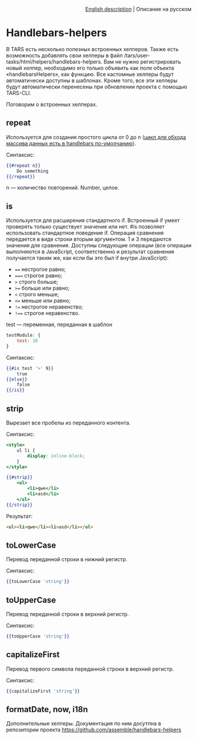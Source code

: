 <p align="right">
<a href="../en/handlebars-helpers.md">English description</a> | Описание на русском
</p>

# Handlebars-helpers

В TARS есть несколько полезных встроенных хелперов. Также есть возможность добавлять свои хелперы в файл /tars/user-tasks/html/helpers/handlebars-helpers. Вам не нужно регистрировать новый хелпер, необходимо его только объявить как поле объекта «handlebarsHelpers», как функцию. Все кастомные хелперы будут автоматически доступны в шаблонах. Кроме того, все эти хелперы будут автоматически перенесены при обновлении проекта с помощью TARS-CLI.

Поговорим о встроенных хелперах.

## repeat

Используется для создания простого цикла от 0 до n ([цикл для обхода массива данных есть в handlebars по-умолчанию](http://handlebarsjs.com/builtin_helpers.html)).

Синтаксис:

```handlebars
{{#repeat n}}
    Do something
{{/repeat}}
```

n — количество повторений. Number, целое.


## is

Используется для расширения стандартного if. Встроенный if умеет проверять только существует значение или нет. #is позволяет использовать стандартное поведение if. Операция сравнения передается в виде строки вторым аргументом. 1 и 3 передаются значения для сравнения. Доступны следующие операции (все операции выполняются в JavaScript, соответственно и результат сравнения получается таким же, как если бы это был if внутри JavaScript):

* `==` нестрогое равно;
* `===` строгое равно;
* `>` строго больше;
* `>=` больше или равно;
* `<` строго меньше;
* `<=` меньше или равно;
* `!=` нестрогое неравенство;
* `!==` строгое неравенство.

test — переменная, переданная в шаблон

```js
testModule: {
    test: 10
}
```

Синтаксис:

```handlebars
{{#is test '>' 9}}
    true
{{else}}
    false
{{/is}}
```


## strip

Вырезает все пробелы из переданного контента.

Синтаксис:

```handlebars
<style>
    ul li {
        display: inline-block;
    }
</style>

{{#strip}}
    <ul>
        <li>qwe</li>
        <li>asd</li>
    </ul>
{{/strip}}
```

Результат:

```html
<ul><li>qwe</li><li>asd</li></ul>
```


## toLowerCase

Перевод переданной строки в нижний регистр.

Синтаксис:

```handlebars
{{toLowerCase 'string'}}
```


## toUpperCase

Перевод переданной строки в верхний регистр.

Синтаксис:

```handlebars
{{toUpperCase 'string'}}
```


## capitalizeFirst

Перевод первого символа переданной строки в верхний регистр.

Синтаксис:

```handlebars
{{capitalizeFirst 'string'}}
```

## formatDate, now, i18n

Дополнительные хелперы. Документация по ним досутпна в репозитории проекта https://github.com/assemble/handlebars-helpers

